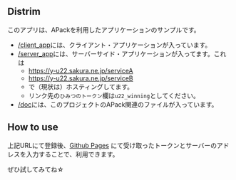## Distrim
このアプリは、APackを利用したアプリケーションのサンプルです。

- [/client_app](./client_app)には、クライアント・アプリケーションが入っています。
- [/server_app](./server_app)には、サーバーサイド・アプリケーションが入ってます。これは
  - https://y-u22.sakura.ne.jp/serviceA
  - https://y-u22.sakura.ne.jp/serviceB
  - で（現状は）ホスティングしてます。
  - リンク先の`ひみつのトークン`欄は`u22_winning`としてください。
- [/doc](./doc)には、このプロジェクトのAPack関連のファイルが入っています。


## How to use
上記URLにて登録後、[Github Pages](https://0x79756b69.github.io/apack_static/client_app)
にて受け取ったトークンとサーバーのアドレスを入力することで、利用できます。

ぜひ試してみてね☆

<!-- リンク切れに注意。  -->